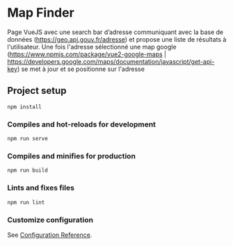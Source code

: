# Map Finder

Page  VueJS avec une search bar d’adresse communiquant avec la base de données (https://geo.api.gouv.fr/adresse) et propose une liste de résultats à l'utilisateur. Une fois l'adresse sélectionné une map google (https://www.npmjs.com/package/vue2-google-maps | https://developers.google.com/maps/documentation/javascript/get-api-key) se met à jour et se positionne sur l'adresse

## Project setup
```
npm install
```

### Compiles and hot-reloads for development
```
npm run serve
```

### Compiles and minifies for production
```
npm run build
```

### Lints and fixes files
```
npm run lint
```

### Customize configuration
See [Configuration Reference](https://cli.vuejs.org/config/).
